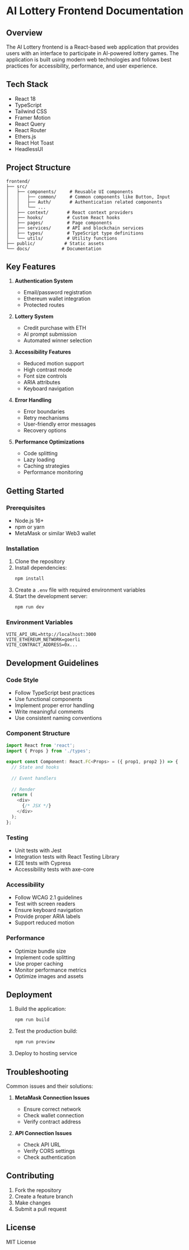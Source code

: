 # AI Lottery Frontend Documentation

## Overview
The AI Lottery frontend is a React-based web application that provides users with an interface to participate in AI-powered lottery games. The application is built using modern web technologies and follows best practices for accessibility, performance, and user experience.

## Tech Stack
- React 18
- TypeScript
- Tailwind CSS
- Framer Motion
- React Query
- React Router
- Ethers.js
- React Hot Toast
- HeadlessUI

## Project Structure
```
frontend/
├── src/
│   ├── components/     # Reusable UI components
│   │   ├── common/     # Common components like Button, Input
│   │   ├── Auth/       # Authentication related components
│   │   └── ...
│   ├── context/       # React context providers
│   ├── hooks/         # Custom React hooks
│   ├── pages/         # Page components
│   ├── services/      # API and blockchain services
│   ├── types/         # TypeScript type definitions
│   └── utils/         # Utility functions
├── public/           # Static assets
└── docs/            # Documentation
```

## Key Features
1. **Authentication System**
   - Email/password registration
   - Ethereum wallet integration
   - Protected routes

2. **Lottery System**
   - Credit purchase with ETH
   - AI prompt submission
   - Automated winner selection

3. **Accessibility Features**
   - Reduced motion support
   - High contrast mode
   - Font size controls
   - ARIA attributes
   - Keyboard navigation

4. **Error Handling**
   - Error boundaries
   - Retry mechanisms
   - User-friendly error messages
   - Recovery options

5. **Performance Optimizations**
   - Code splitting
   - Lazy loading
   - Caching strategies
   - Performance monitoring

## Getting Started

### Prerequisites
- Node.js 16+
- npm or yarn
- MetaMask or similar Web3 wallet

### Installation
1. Clone the repository
2. Install dependencies:
   ```bash
   npm install
   ```
3. Create a `.env` file with required environment variables
4. Start the development server:
   ```bash
   npm run dev
   ```

### Environment Variables
```env
VITE_API_URL=http://localhost:3000
VITE_ETHEREUM_NETWORK=goerli
VITE_CONTRACT_ADDRESS=0x...
```

## Development Guidelines

### Code Style
- Follow TypeScript best practices
- Use functional components
- Implement proper error handling
- Write meaningful comments
- Use consistent naming conventions

### Component Structure
```typescript
import React from 'react';
import { Props } from './types';

export const Component: React.FC<Props> = ({ prop1, prop2 }) => {
  // State and hooks
  
  // Event handlers
  
  // Render
  return (
    <div>
      {/* JSX */}
    </div>
  );
};
```

### Testing
- Unit tests with Jest
- Integration tests with React Testing Library
- E2E tests with Cypress
- Accessibility tests with axe-core

### Accessibility
- Follow WCAG 2.1 guidelines
- Test with screen readers
- Ensure keyboard navigation
- Provide proper ARIA labels
- Support reduced motion

### Performance
- Optimize bundle size
- Implement code splitting
- Use proper caching
- Monitor performance metrics
- Optimize images and assets

## Deployment
1. Build the application:
   ```bash
   npm run build
   ```
2. Test the production build:
   ```bash
   npm run preview
   ```
3. Deploy to hosting service

## Troubleshooting
Common issues and their solutions:

1. **MetaMask Connection Issues**
   - Ensure correct network
   - Check wallet connection
   - Verify contract address

2. **API Connection Issues**
   - Check API URL
   - Verify CORS settings
   - Check authentication

## Contributing
1. Fork the repository
2. Create a feature branch
3. Make changes
4. Submit a pull request

## License
MIT License 